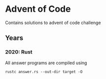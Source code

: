 # Advent of Code

Contains solutions to advent of code challenge

## Years

### 2020: Rust
All answer programs are compiled using
```
rustc answer.rs --out-dir target -O
```